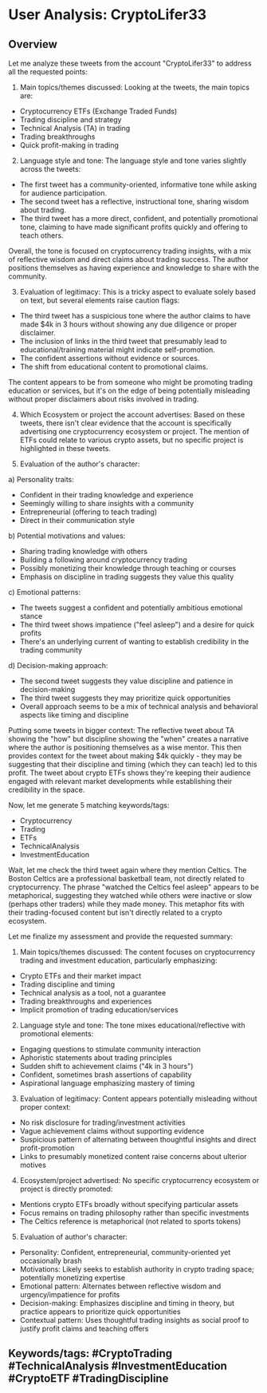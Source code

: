 # User Analysis: CryptoLifer33

## Overview

<think>
Let me analyze these tweets from the account "CryptoLifer33" to address all the requested points:

1. Main topics/themes discussed:
Looking at the tweets, the main topics are:
- Cryptocurrency ETFs (Exchange Traded Funds)
- Trading discipline and strategy
- Technical Analysis (TA) in trading
- Trading breakthroughs
- Quick profit-making in trading

2. Language style and tone:
The language style and tone varies slightly across the tweets:
- The first tweet has a community-oriented, informative tone while asking for audience participation.
- The second tweet has a reflective, instructional tone, sharing wisdom about trading.
- The third tweet has a more direct, confident, and potentially promotional tone, claiming to have made significant profits quickly and offering to teach others.

Overall, the tone is focused on cryptocurrency trading insights, with a mix of reflective wisdom and direct claims about trading success. The author positions themselves as having experience and knowledge to share with the community.

3. Evaluation of legitimacy:
This is a tricky aspect to evaluate solely based on text, but several elements raise caution flags:
- The third tweet has a suspicious tone where the author claims to have made $4k in 3 hours without showing any due diligence or proper disclaimer.
- The inclusion of links in the third tweet that presumably lead to educational/training material might indicate self-promotion.
- The confident assertions without evidence or sources.
- The shift from educational content to promotional claims.

The content appears to be from someone who might be promoting trading education or services, but it's on the edge of being potentially misleading without proper disclaimers about risks involved in trading.

4. Which Ecosystem or project the account advertises:
Based on these tweets, there isn't clear evidence that the account is specifically advertising one cryptocurrency ecosystem or project. The mention of ETFs could relate to various crypto assets, but no specific project is highlighted in these tweets.

5. Evaluation of the author's character:

a) Personality traits:
- Confident in their trading knowledge and experience
- Seemingly willing to share insights with a community
- Entrepreneurial (offering to teach trading)
- Direct in their communication style

b) Potential motivations and values:
- Sharing trading knowledge with others
- Building a following around cryptocurrency trading
- Possibly monetizing their knowledge through teaching or courses
- Emphasis on discipline in trading suggests they value this quality

c) Emotional patterns:
- The tweets suggest a confident and potentially ambitious emotional stance
- The third tweet shows impatience ("feel asleep") and a desire for quick profits
- There's an underlying current of wanting to establish credibility in the trading community

d) Decision-making approach:
- The second tweet suggests they value discipline and patience in decision-making
- The third tweet suggests they may prioritize quick opportunities
- Overall approach seems to be a mix of technical analysis and behavioral aspects like timing and discipline

Putting some tweets in bigger context:
The reflective tweet about TA showing the "how" but discipline showing the "when" creates a narrative where the author is positioning themselves as a wise mentor. This then provides context for the tweet about making $4k quickly - they may be suggesting that their discipline and timing (which they can teach) led to this profit. The tweet about crypto ETFs shows they're keeping their audience engaged with relevant market developments while establishing their credibility in the space.

Now, let me generate 5 matching keywords/tags:
- Cryptocurrency 
- Trading 
- ETFs 
- TechnicalAnalysis 
- InvestmentEducation

Wait, let me check the third tweet again where they mention Celtics. The Boston Celtics are a professional basketball team, not directly related to cryptocurrency. The phrase "watched the Celtics feel asleep" appears to be metaphorical, suggesting they watched while others were inactive or slow (perhaps other traders) while they made money. This metaphor fits with their trading-focused content but isn't directly related to a crypto ecosystem.

Let me finalize my assessment and provide the requested summary:
</think>

1. Main topics/themes discussed:
The content focuses on cryptocurrency trading and investment education, particularly emphasizing:
- Crypto ETFs and their market impact
- Trading discipline and timing
- Technical analysis as a tool, not a guarantee
- Trading breakthroughs and experiences
- Implicit promotion of trading education/services

2. Language style and tone:
The tone mixes educational/reflective with promotional elements:
- Engaging questions to stimulate community interaction
- Aphoristic statements about trading principles
- Sudden shift to achievement claims ("4k in 3 hours")
- Confident, sometimes brash assertions of capability
- Aspirational language emphasizing mastery of timing

3. Evaluation of legitimacy:
Content appears potentially misleading without proper context:
- No risk disclosure for trading/investment activities
- Vague achievement claims without supporting evidence
- Suspicious pattern of alternating between thoughtful insights and direct profit-promotion
- Links to presumably monetized content raise concerns about ulterior motives

4. Ecosystem/project advertised:
No specific cryptocurrency ecosystem or project is directly promoted:
- Mentions crypto ETFs broadly without specifying particular assets
- Focus remains on trading philosophy rather than specific investments
- The Celtics reference is metaphorical (not related to sports tokens)

5. Evaluation of author's character:
- Personality: Confident, entrepreneurial, community-oriented yet occasionally brash
- Motivations: Likely seeks to establish authority in crypto trading space; potentially monetizing expertise
- Emotional pattern: Alternates between reflective wisdom and urgency/impatience for profits
- Decision-making: Emphasizes discipline and timing in theory, but practice appears to prioritize quick opportunities
- Contextual pattern: Uses thoughtful trading insights as social proof to justify profit claims and teaching offers

Keywords/tags: #CryptoTrading #TechnicalAnalysis #InvestmentEducation #CryptoETF #TradingDiscipline
---
